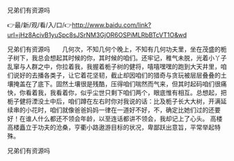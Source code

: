 兄弟们有资源吗

👉最/新/观/看/入/口/👉http://www.baidu.com/link?url=jHz8AcivB1yuSpc8sJSrNM3GjOR6OSPiMLRbBTcVT1O&wd

兄弟们有资源吗　　几何次，不知几何个晚上，不知有几何功夫里，坐在茂盛的栀子树下，我总会想起其时候的你，其时候的咱们。还牢记，稚气未脱，光着小丫子乱窜与人群之中，你拉着我，我握着栀子树的健将，嘻嘻嘿嘿的跑到大天井里，咱们说好的去播各类子，让它着花坚韧，截止却因咱们的猎奇与贪玩被层层叠叠的土壤掩盖在了底下。固然土壤很是残酷，压得咱们喘然而气来，但其时起码咱们很痛快，你看着我，我看着你，似乎尘世只剩下咱们两个，眼底惟有相互。总想起，把栀子健将湮没土中后，咱们蹲在左右时你对我说的话：比及栀子长大大树，开满延续串的小花时，咱们就像爸爸妈妈一律在一道好不好，不，确定比她们过的还要好！在谁人什么都还不领会年龄，以至连话都讲不领会，我却记上了心头。
高楼高楼矗立于功夫的沧桑，亨衢小路遨游目标的状况，卑鄙跃出意旨，平常举起特殊。


兄弟们有资源吗
